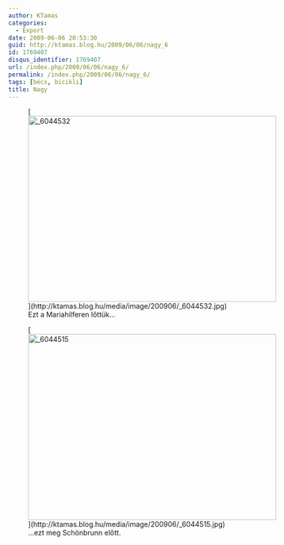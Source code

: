 ```yaml
---
author: KTamas
categories:
  - Export
date: 2009-06-06 20:53:30
guid: http://ktamas.blog.hu/2009/06/06/nagy_6
id: 1769407
disqus_identifier: 1769407
url: /index.php/2009/06/06/nagy_6/
permalink: /index.php/2009/06/06/nagy_6/
tags: [bécs, bicikli]
title: Nagy
---
```


<figure id="attachment_567" style="width: 500px" class="wp-caption aligncenter">[<img class="size-full wp-image-567" title="_6044532" src="http://ktamas.blog.hu/media/image/200906/_6044532.jpg" alt="_6044532" width="500" height="375" />](http://ktamas.blog.hu/media/image/200906/_6044532.jpg)<figcaption class="wp-caption-text">Ezt a Mariahilferen lőttük...</figcaption></figure> <figure id="attachment_569" style="width: 500px" class="wp-caption aligncenter">[<img class="size-full wp-image-569" title="_6044515" src="http://ktamas.blog.hu/media/image/200906/_6044515.jpg" alt="_6044515" width="500" height="375" />](http://ktamas.blog.hu/media/image/200906/_6044515.jpg)<figcaption class="wp-caption-text">...ezt meg Schönbrunn előtt.</figcaption></figure>
